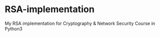# RSA-implementation
My RSA implementation for Cryptography &amp; Network Security Course in Python3
